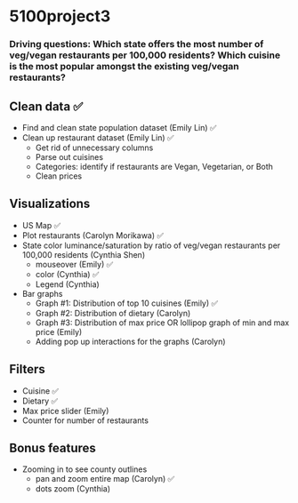 # 5100project3

### Driving questions: Which state offers the most number of veg/vegan restaurants per 100,000 residents? Which cuisine is the most popular amongst the existing veg/vegan restaurants? 

## Clean data ✅
- Find and clean state population dataset (Emily Lin) ✅
- Clean up restaurant dataset (Emily Lin) ✅
    - Get rid of unnecessary columns
    - Parse out cuisines
    - Categories: identify if restaurants are Vegan, Vegetarian, or Both 
    - Clean prices 

## Visualizations
- US Map ✅
- Plot restaurants (Carolyn Morikawa) ✅
- State color luminance/saturation by ratio of veg/vegan restaurants per 100,000 residents (Cynthia Shen) 
    - mouseover (Emily) ✅
    - color (Cynthia) ✅
    - Legend (Cynthia)
- Bar graphs
    - Graph #1: Distribution of top 10 cuisines (Emily) ✅
    - Graph #2: Distribution of dietary (Carolyn) 
    - Graph #3: Distribution of max price OR lollipop graph of min and max price (Emily)
    - Adding pop up interactions for the graphs (Carolyn)

## Filters
- Cuisine ✅ 
- Dietary ✅
- Max price slider (Emily)
- Counter for number of restaurants 

## Bonus features
- Zooming in to see county outlines 
    - pan and zoom entire map (Carolyn) ✅
    - dots zoom (Cynthia)

